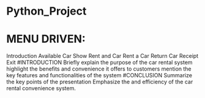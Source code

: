 # Python_Project
# MENU DRIVEN:
 Introduction
 Available Car​
 Show Rent and Car
 ​Rent a Car
 Return Car
 Receipt 
 ​Exit
#INTRODUCTION
Briefly explain the purpose of the car rental system highlight the
benefits and convenience it offers to customers mention the key
features and functionalities of the system
#CONCLUSION
 Summarize the key points of the presentation
 Emphasize the and efficiency of the car rental 
convenience system.
